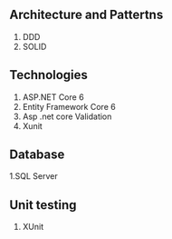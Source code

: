 ## Architecture and Pattertns

1. DDD
2. SOLID


## Technologies

1. ASP.NET Core 6
2. Entity Framework Core 6
3. Asp .net core Validation
4. Xunit


## Database

1.SQL Server

## Unit testing

1. XUnit


